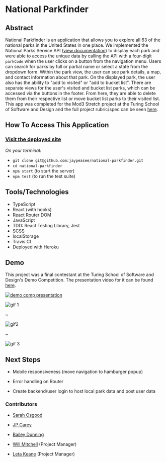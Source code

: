# National Parkfinder

## Abstract

National Parkfinder is an application that allows you to explore all 63 of the national parks in the United States in one place. We implemented the National Parks Service API ([view documentation](https://www.nps.gov/subjects/developer/api-documentation.htm)) to display each park and were able to access the unique data by calling the API with a four-digit `parkCode` when the user clicks on a button from the navigation menu. Users can search for parks by full or partial name or select a state from the dropdown form. Within the park view, the user can see park details, a map, and contact information about that park. On the displayed park, the user also has the ability to "add to visited" or "add to bucket list". There are separate views for the user's visited and bucket list parks, which can be accessed via the buttons in the footer. From here, they are able to delete them from their respective list or move bucket list parks to their visited list. This app was completed for the Mod3 Stretch project at the Turing School of Software and Design and the full project rubric/spec can be seen [here](https://frontend.turing.io/projects/module-3/stretch.html).

## How To Access This Application

### [Visit the deployed site](https://jaypeasee.github.io/national-parkfinder/)

*On your terminal:*

+ `git clone git@github.com:jaypeasee/national-parkfinder.git`
+ `cd national-parkfinder`
+ `npm start` (to start the server)
+ `npm test` (to run the test suite)


## Tools/Technologies

+ TypeScript
+ React (with hooks)
+ React Router DOM
+ JavaScript
+ TDD: React Testing Library, Jest
+ SCSS
+ localStorage
+ Travis CI
+ Deployed with Heroku


## Demo

This project was a final contestant at the Turing School of Software and Design's Demo Competition. The presentation video for it can be found [here](https://www.youtube.com/watch?v=DYZMqm7vZA0).

[![demo comp presentation](https://media.giphy.com/media/vnsIdmADLG19l3tvvL/giphy.gif)](https://media.giphy.com/media/vnsIdmADLG19l3tvvL/giphy.gif)

![gif 1](https://media.giphy.com/media/vnsIdmADLG19l3tvvL/giphy.gif)

~

![gif2](https://media.giphy.com/media/5u4uC9loTKzCYjtdQf/giphy.gif)

~

![gif 3](https://media.giphy.com/media/um1pNZYAvMtSQMiG0z/giphy.gif)



## Next Steps

+ Mobile responsiveness (move navigation to hamburger popup)

+ Error handling on Router

+ Create backend/user login to host local park data and post user data

  

### Contributors 

+ [Sarah Osgood](https://github.com/saraho1123)
+ [JP Carey](https://github.com/jaypeasee) 
+ [Bailey Dunning](https://github.com/baileydunning)

+ [Will Mitchell](https://github.com/wvmitchell) (Project Manager)
+ [Leta Keane](https://github.com/letakeane) (Project Manager)



 

